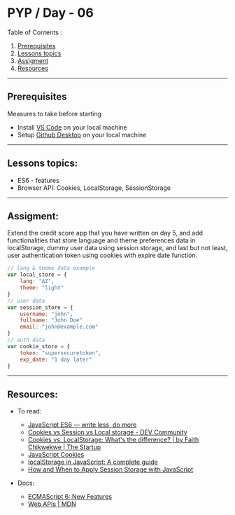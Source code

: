 # PYP / Day - 06

Table of Contents :

1. [Prerequisites](#prerequisites)
1. [Lessons topics](#lessons-topics)  
1. [Assigment](#assigment)
1. [Resources](#resources)

---
## Prerequisites

Measures to take before starting

* Install [VS Code](https://code.visualstudio.com/download) on your local machine
* Setup [Github Desktop](https://desktop.github.com/) on your local machine

---

## Lessons topics:

* ES6 - features
* Browser API: Cookies, LocalStorage, SessionStorage

---

## Assigment:


Extend the credit score app that you have written on day 5, and add functionalities that store language and theme preferences data in localStorage, dummy user data using session storage, and last but not least, user authentication token using cookies with expire date function.

```js
// lang & theme data example
var local_store = {
    lang: "AZ",
    theme: "light"
}
// user data
var session_store = {
    username: "john",
    fullname: "John Doe"
    email: "john@example.com"
}
// auth data
var cookie_store = {
    token: "supersecuretoken",
    exp_date: "1 day later"
}
```

---

## Resources:


* To read:
    - [JavaScript ES6 — write less, do more](https://www.freecodecamp.org/news/write-less-do-more-with-javascript-es6-5fd4a8e50ee2/)
    - [Cookies vs Session vs Local storage - DEV Community](https://dev.to/sidbhanushali/cookies-vs-session-vs-local-storage-22ja)
    - [Cookies vs. LocalStorage: What's the difference? | by Faith Chikwekwe | The Startup](https://medium.com/swlh/cookies-vs-localstorage-whats-the-difference-d99f0eb09b44)
    - [JavaScript Cookies](https://www.w3schools.com/js/js_cookies.asp)
    - [localStorage in JavaScript: A complete guide](https://blog.logrocket.com/localstorage-javascript-complete-guide/)
    - [How and When to Apply Session Storage with JavaScript](https://www.section.io/engineering-education/how-and-when-to-apply-session-storage-with-javascript/)
   

* Docs:
    - [ECMAScript 6: New Features](http://es6-features.org/)
    - [Web APIs | MDN](https://developer.mozilla.org/en-US/docs/Web/API)
